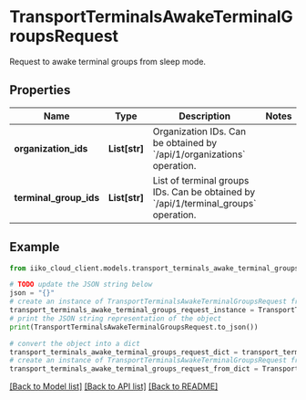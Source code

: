 # TransportTerminalsAwakeTerminalGroupsRequest

Request to awake terminal groups from sleep mode.

## Properties

Name | Type | Description | Notes
------------ | ------------- | ------------- | -------------
**organization_ids** | **List[str]** |  Organization IDs.     Can be obtained by &#x60;/api/1/organizations&#x60; operation. | 
**terminal_group_ids** | **List[str]** | List of terminal groups IDs.                 Can be obtained by &#x60;/api/1/terminal_groups&#x60; operation. | 

## Example

```python
from iiko_cloud_client.models.transport_terminals_awake_terminal_groups_request import TransportTerminalsAwakeTerminalGroupsRequest

# TODO update the JSON string below
json = "{}"
# create an instance of TransportTerminalsAwakeTerminalGroupsRequest from a JSON string
transport_terminals_awake_terminal_groups_request_instance = TransportTerminalsAwakeTerminalGroupsRequest.from_json(json)
# print the JSON string representation of the object
print(TransportTerminalsAwakeTerminalGroupsRequest.to_json())

# convert the object into a dict
transport_terminals_awake_terminal_groups_request_dict = transport_terminals_awake_terminal_groups_request_instance.to_dict()
# create an instance of TransportTerminalsAwakeTerminalGroupsRequest from a dict
transport_terminals_awake_terminal_groups_request_from_dict = TransportTerminalsAwakeTerminalGroupsRequest.from_dict(transport_terminals_awake_terminal_groups_request_dict)
```
[[Back to Model list]](../README.md#documentation-for-models) [[Back to API list]](../README.md#documentation-for-api-endpoints) [[Back to README]](../README.md)


